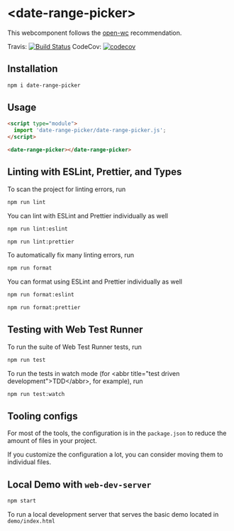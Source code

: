 # \<date-range-picker>

This webcomponent follows the [open-wc](https://github.com/open-wc/open-wc) recommendation.

Travis:
[![Build Status](https://travis-ci.com/internetarchive/iaux-date-range-picker.svg?branch=master)](https://travis-ci.com/internetarchive/iaux-date-range-picker)
CodeCov: [![codecov](https://codecov.io/gh/internetarchive/iaux-date-range-picker/branch/master/graph/badge.svg)](https://codecov.io/gh/internetarchive/iaux-date-range-picker)

## Installation

```bash
npm i date-range-picker
```

## Usage

```html
<script type="module">
  import 'date-range-picker/date-range-picker.js';
</script>

<date-range-picker></date-range-picker>
```

## Linting with ESLint, Prettier, and Types

To scan the project for linting errors, run

```bash
npm run lint
```

You can lint with ESLint and Prettier individually as well

```bash
npm run lint:eslint
```

```bash
npm run lint:prettier
```

To automatically fix many linting errors, run

```bash
npm run format
```

You can format using ESLint and Prettier individually as well

```bash
npm run format:eslint
```

```bash
npm run format:prettier
```

## Testing with Web Test Runner

To run the suite of Web Test Runner tests, run

```bash
npm run test
```

To run the tests in watch mode (for &lt;abbr title=&#34;test driven development&#34;&gt;TDD&lt;/abbr&gt;, for example), run

```bash
npm run test:watch
```

## Tooling configs

For most of the tools, the configuration is in the `package.json` to reduce the amount of files in your project.

If you customize the configuration a lot, you can consider moving them to individual files.

## Local Demo with `web-dev-server`

```bash
npm start
```

To run a local development server that serves the basic demo located in `demo/index.html`
